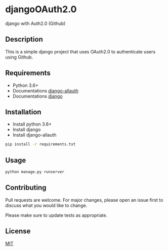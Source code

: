 # djangoOAuth2.0
django with Auth2.0 (Github)

## Description
This is a simple django project that uses OAuth2.0 to authenticate users using Github.

## Requirements
- Python 3.6+
- Documentations [django-allauth](https://docs.allauth.org/en/latest/)
- Documentations [django](https://docs.djangoproject.com/en/3.2/)

## Installation
- Install python 3.6+
- Install django
- Install django-allauth

```bash
pip install -r requirements.txt
```

## Usage

```python
python manage.py runserver
```

## Contributing
Pull requests are welcome. For major changes, please open an issue first to discuss what you would like to change.

Please make sure to update tests as appropriate.

## License
[MIT](https://choosealicense.com/licenses/mit/)
```